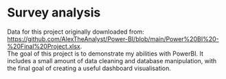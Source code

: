 # Survey analysis

Data for this project originally downloaded from: <https://github.com/AlexTheAnalyst/Power-BI/blob/main/Power%20BI%20-%20Final%20Project.xlsx>.<br>
The goal of this project is to demonstrate my abilities with PowerBI. It includes a small amount of data cleaning and database manipulation, with the final goal of creating a useful dashboard visualisation.
